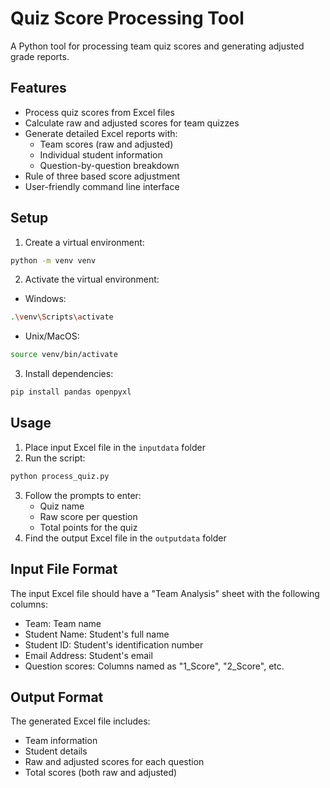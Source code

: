 # Quiz Score Processing Tool

A Python tool for processing team quiz scores and generating adjusted grade reports.

## Features

- Process quiz scores from Excel files
- Calculate raw and adjusted scores for team quizzes
- Generate detailed Excel reports with:
  - Team scores (raw and adjusted)
  - Individual student information
  - Question-by-question breakdown
- Rule of three based score adjustment
- User-friendly command line interface

## Setup

1. Create a virtual environment:
```bash
python -m venv venv
```

2. Activate the virtual environment:
- Windows:
```bash
.\venv\Scripts\activate
```
- Unix/MacOS:
```bash
source venv/bin/activate
```

3. Install dependencies:
```bash
pip install pandas openpyxl
```

## Usage

1. Place input Excel file in the `inputdata` folder
2. Run the script:
```bash
python process_quiz.py
```
3. Follow the prompts to enter:
   - Quiz name
   - Raw score per question
   - Total points for the quiz
4. Find the output Excel file in the `outputdata` folder

## Input File Format

The input Excel file should have a "Team Analysis" sheet with the following columns:
- Team: Team name
- Student Name: Student's full name
- Student ID: Student's identification number
- Email Address: Student's email
- Question scores: Columns named as "1_Score", "2_Score", etc.

## Output Format

The generated Excel file includes:
- Team information
- Student details
- Raw and adjusted scores for each question
- Total scores (both raw and adjusted)
